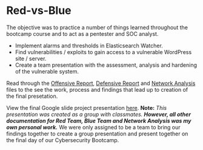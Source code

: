 # Red-vs-Blue
The objective was to practice a number of things learned throughout the bootcamp course and to act as a pentester and SOC analyst.

- Implement alarms and thresholds in Elasticsearch Watcher.
- Find vulnerabilities / exploits to gain access to a vulnerable WordPress site / server.
- Create a team presentation with the assessment, analysis and hardening of the vulnerable system.

Read through the [Offensive Report](https://github.com/NathanJacobsen/Red-vs-Blue/blob/main/Offensive%20Report.docx), [Defensive Report](https://github.com/NathanJacobsen/Red-vs-Blue/blob/main/Defensive%20Report.docx) and [Network Analysis](https://github.com/NathanJacobsen/Red-vs-Blue/blob/main/Network%20Analysis.docx) files to the see the work, process and findings that lead up to creation of the final presetation.

View the final Google slide project presentation [here](https://github.com/NathanJacobsen/Red-vs-Blue/blob/main/Offensive%20Final%20Project%20Presentation.pptx). **Note:** *This presentation was created as a group with classmates.* ***However, all other documentation for Red Team, Blue Team and Network Analysis was my own personal work.*** We were only assigned to be a team to bring our findings together to create a group presentation and present together on the final day of our Cybersecurity Bootcamp.
